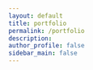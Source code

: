 ```yaml
---
layout: default
title: portfolio
permalink: /portfolio
description: 
author_profile: false
sidebar_main: false
---
```

